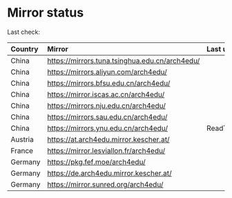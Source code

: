 <script src="./time.js"></script>
# Mirror status
Last check: <script type="text/javascript">localize(1697200475.9302027);</script>

|Country|Mirror|Last update|
|:------|:-----|:----------|
|China|https://mirrors.tuna.tsinghua.edu.cn/arch4edu/|<script type="text/javascript">localize(1697178919);</script>|
|China|https://mirrors.aliyun.com/arch4edu/|<script type="text/javascript">localize(1697178919);</script>|
|China|https://mirrors.bfsu.edu.cn/arch4edu/|<script type="text/javascript">localize(1697178919);</script>|
|China|https://mirror.iscas.ac.cn/arch4edu/|<script type="text/javascript">localize(1697178919);</script>|
|China|https://mirrors.nju.edu.cn/arch4edu/|<script type="text/javascript">localize(1697135507);</script>|
|China|https://mirrors.sau.edu.cn/arch4edu/|<script type="text/javascript">localize(1697178919);</script>|
|China|https://mirrors.ynu.edu.cn/arch4edu/|ReadTimeout|
|Austria|https://at.arch4edu.mirror.kescher.at/|<script type="text/javascript">localize(1697178919);</script>|
|France|https://mirror.lesviallon.fr/arch4edu/|<script type="text/javascript">localize(1697178919);</script>|
|Germany|https://pkg.fef.moe/arch4edu/|<script type="text/javascript">localize(1697178919);</script>|
|Germany|https://de.arch4edu.mirror.kescher.at/|<script type="text/javascript">localize(1697178919);</script>|
|Germany|https://mirror.sunred.org/arch4edu/|<script type="text/javascript">localize(1697178919);</script>|

<script src="./tablefilter/tablefilter.js"></script>
<script src="./table.js"></script>